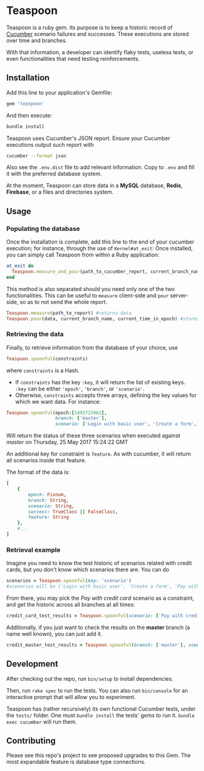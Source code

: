 # Teaspoon

Teaspoon is a ruby gem. Its purpose is to keep a historic record of [Cucumber](https://docs.cucumber.io/) scenario failures and successes. These executions are stored over time and branches. 

With that information, a developer can identify flaky tests, useless tests, or even functionalities that need testing reinforcements.

## Installation

Add this line to your application's Gemfile:

```ruby
gem 'teaspoon'
```

And then execute:

```bash
bundle install
```

Teaspoon uses Cucumber's JSON report. Ensure your Cucumber executions output such report with

```bash
cucumber --format json
```

Also see the `.env.dist` file to add relevant information. Copy to `.env` and fill it with the preferred database system.

At the moment, Teaspoon can store data in a **MySQL** database, **Redis**, **Firebase**, or a files and directories system.

## Usage

### Populating the database

Once the installation is complete, add this line to the end of your cucumber execution; for instance, through the use of `Kernel#at_exit`: 
Once installed, you can simply call Teaspoon from within a Ruby application:
 
```ruby
at_exit do
  Teaspoon.measure_and_pour(path_to_cucumber_report, current_branch_name, current_time_in_epoch)
end
```

This method is also separated should you need only one of the two functionalities. This can be useful to `measure` client-side and `pour` server-side, so as to not send the whole report.

```ruby
Teaspoon.measure(path_to_report) #returns data
Teaspoon.pour(data, current_branch_name, current_time_in_epoch) #stores data
```

### Retrieving the data

Finally, to retrieve information from the database of your choice, use

```ruby
Teaspoon.spoonful(constraints)
```

where `constraints` is a Hash.
* If `constraints` has the key `:key`, it will return the list of existing keys. `:key` can be either `'epoch'`, `'branch'`, or `'scenario'`.
* Otherwise, `constraints` accepts three arrays, defining the key values for which we want data. For instance:
```ruby
Teaspoon.spoonful(epoch:[1495725862], 
                  branch: ['master'], 
                  scenario: ['Login with basic user', 'Create a form', 'Pay with credit card'])
```

Will return the status of these three scenarios when executed against *master* on Thursday, 25 May 2017 15:24:22 GMT

An additional key for constraint is `feature`. As with cucumber, it will return all scenarios inside that feature.

The format of the data is:
```ruby
[
    {
        epoch: Fixnum,
        branch: String,
        scenario: String,
        success: TrueClass || FalseClass,
        feature: String
    },
    #...
]
```

### Retrieval example

Imagine you need to know the test historic of scenarios related with credit cards, but you don't know which scenarios there are. You can do
```ruby
scenarios = Teaspoon.spoonful(key: 'scenario') 
#scenarios will be ['Login with basic user', 'Create a form', 'Pay with credit card']
```

From there, you may pick the *Pay with credit card* scenario as a constraint, and get the historic across all branches at all times:

```ruby
credit_card_test_results = Teaspoon.spoonful(scenario: ['Pay with credit card'])
```

Additionally, if you just want to check the results on the **master** branch (a name well known), you can just add it.

```ruby
credit_master_test_results = Teaspoon.spoonful(branch: ['master'], scenario: ['Pay with credit card'])
```

## Development

After checking out the repo, run `bin/setup` to install dependencies. 

Then, run `rake spec` to run the tests. You can also run `bin/console` for an interactive prompt that will allow you to experiment.

Teaspoon has (rather recursively) its own functional Cucumber tests, under the `tests/` folder. One must `bundle install` the tests' gems to run it. `bundle exec cucumber` will run them.

## Contributing

Please see this repo's project to see proposed upgrades to this Gem. The most expandable feature is database type connections.


